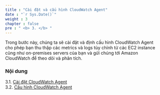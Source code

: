 ```yaml
---
title : "Cài đặt và cấu hình CloudWatch Agent"
date : "`r Sys.Date()`"
weight : 3
chapter : false
pre : " <b> 3. </b> "
---
```


Trong bước này, chúng ta sẽ cài đặt và định cấu hình CloudWatch Agent cho phép bạn thu thập các metrics và logs tùy chỉnh từ các EC2 instance cũng như on-premises servers của bạn và gửi chúng tới Amazon CloudWatch để theo dõi và phân tích.

### Nội dung

3.1. [Cài đặt CloudWatch Agent](3.1-install-cwagent/)\
3.2. [Cấu hình CloudWatch Agent](3.2-config-cwagent/)